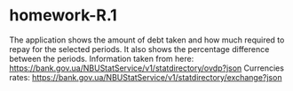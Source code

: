 # homework-R.1

The application shows the amount of debt taken and how much required to repay for the selected periods. It also shows the percentage difference between the periods. Information taken from here: https://bank.gov.ua/NBUStatService/v1/statdirectory/ovdp?json
Currencies rates: https://bank.gov.ua/NBUStatService/v1/statdirectory/exchange?json

 
